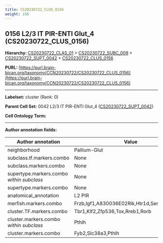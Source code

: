 ```yaml
---
title: CS20230722_CLUS_0156
weight: 156
---
```

## 0156 L2/3 IT PIR-ENTl Glut_4 (CS20230722_CLUS_0156)
<b>Hierarchy: </b>
[CS20230722_CLAS_01](../CS20230722_CLAS_01) >
[CS20230722_SUBC_009](../CS20230722_SUBC_009) >
[CS20230722_SUPT_0042](../CS20230722_SUPT_0042) >
[CS20230722_CLUS_0156](../CS20230722_CLUS_0156)

**PURL:** [https://purl.brain-bican.org/taxonomy/CCN20230722/CS20230722_CLUS_0156](https://purl.brain-bican.org/taxonomy/CCN20230722/CS20230722_CLUS_0156)

---


**Labelset:** cluster (Rank: 0)

**Parent Cell Set:** 0042 L2/3 IT PIR-ENTl Glut_4 ([CS20230722_SUPT_0042](../CS20230722_SUPT_0042))



**Cell Ontology Term:** 

[MARKER GENES.]: #


---

[TRANSFERRED ANNOTATIONS.]: #


[AUTHOR ANNOTATION FIELDS.]: #


**Author annotation fields:**

| Author annotation | Value |
|-------------------|-------|
|neighborhood|Pallium-Glut|
|subclass.tf.markers.combo|None|
|subclass.markers.combo|None|
|supertype.markers.combo _within subclass_|None|
|supertype.markers.combo|None|
|anatomical_annotation|L2 PIR|
|merfish.markers.combo|Frzb,Igf1,A830036E02Rik,Htr1d,Sema5a,Pdzrn3|
|cluster.TF.markers.combo|Tbr1,Klf2,Zfp536,Tox,Rreb1,Rorb|
|cluster.markers.combo _within subclass_|Pthlh|
|cluster.markers.combo|Fyb2,Slc38a3,Pthlh|
